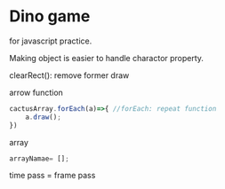 # Dino game
for javascript practice. 

Making object is easier to handle charactor property. 

clearRect(): remove former draw

arrow function
```js
cactusArray.forEach(a)=>{ //forEach: repeat function 
    a.draw();
})
```

array 
```js
arrayNamae= [];
```

time pass = frame pass